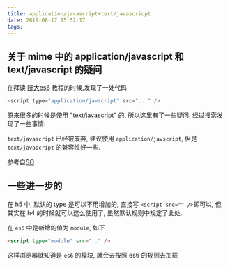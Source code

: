 ```yaml
---
title: application/javascript+text/javascriopt
date: 2019-08-17 15:52:17
tags:
---
```


## 关于 mime 中的 application/javascript 和 text/javascript 的疑问

在拜读 [阮大es6](http://es6.ruanyifeng.com/#docs/module-loader) 教程的时候,发现了一处代码

```js
<script type="application/javscript" src="..." />
```

原来很多的时候是使用 "text/javascript" 的, 所以这里有了一些疑问. 经过搜索发现了一些事情:

`text/javascript` 已经被废弃, 建议使用  `application/javscript`, 但是 `text/javascript` 的兼容性好一些.

参考自[SO](https://stackoverflow.com/questions/21098865/text-javascript-vs-application-javascript)

## 一些进一步的

在 h5 中, 默认的 type 是可以不用增加的, 直接写 `<script src="" />`即可以, 但其实在
h4 的时候就可以这么使用了, 虽然默认规则中规定了此处.

在 `es6` 中是新增的值为 `module`, 如下

```html
<script type="module" src=".." />
```

这样浏览器就知道是 `es6` 的模块, 就会去按照 es6 的规则去加载
